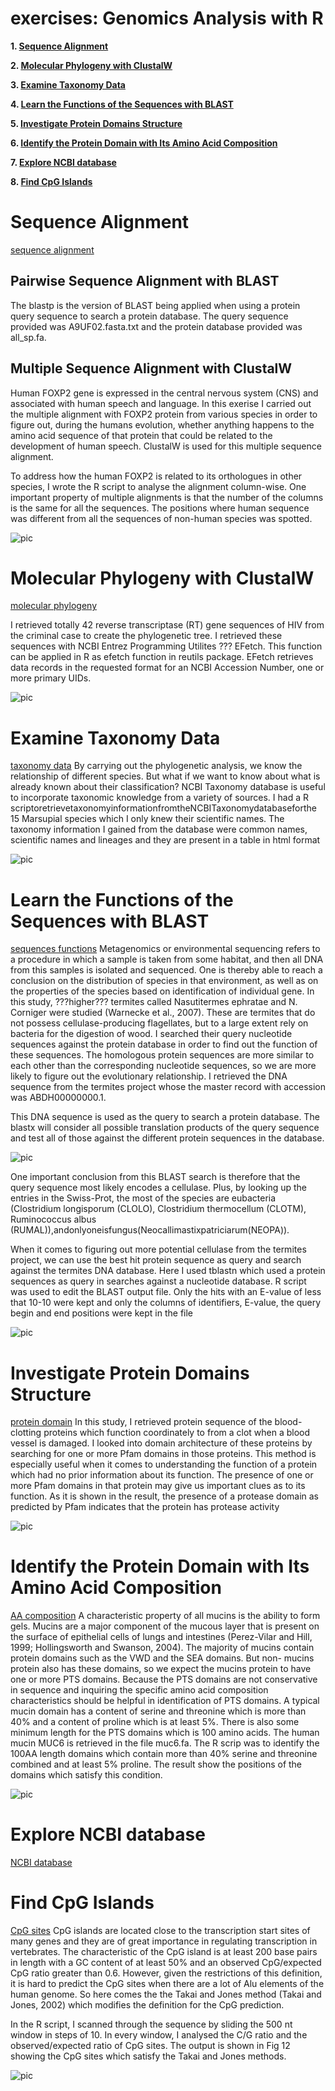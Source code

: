 # exercises: Genomics Analysis with R

**1. [Sequence Alignment](#Sequence-Alignment)**

**2. [Molecular Phylogeny with ClustalW](#Molecular-Phylogeny-with-ClustalW)**

**3. [Examine Taxonomy Data](#Examine-Taxonomy-Data)**

**4. [Learn the Functions of the Sequences with BLAST](#Learn-the-Functions-of-the-Sequences-with-BLAST)**

**5. [Investigate Protein Domains Structure](#Investigate-Protein-Domains-Structure)**

**6. [Identify the Protein Domain with Its Amino Acid Composition](#Identify-the-Protein-Domain-with-Its-Amino-Acid-Composition)**

**7. [Explore NCBI database](#Explore-NCBI-database)**

**8. [Find CpG Islands](#Find-CpG-Islands)**

# Sequence Alignment 
[sequence alignment](https://github.com/leungman426/Genomics-analysis-in-R/blob/master/1_sequence_alignment.R)

## Pairwise Sequence Alignment with BLAST
The blastp is the version of BLAST being applied when using a protein query sequence to search a protein database. The query sequence provided was A9UF02.fasta.txt and the protein database provided was all_sp.fa. 

## Multiple Sequence Alignment with ClustalW
Human FOXP2 gene is expressed in the central nervous system (CNS) and associated with human speech and language. In this exerise I carried out the multiple alignment with FOXP2 protein from various species in order to figure out, during the humans evolution, whether anything happens to the amino acid sequence of that protein that could be related to the development of human speech. ClustalW is used for this multiple sequence alignment.

To address how the human FOXP2 is related to its orthologues in other species, I wrote the R script to analyse the alignment column-wise. One important property of multiple alignments is that the number of the columns is the same for all the sequences. The positions where human sequence was different from all the sequences of non-human species was spotted.

![pic](1.png)

# Molecular Phylogeny with ClustalW 
[molecular phylogeny](https://github.com/leungman426/Genomics-analysis-in-R/blob/master/2_phylogeny.R)

I retrieved totally 42 reverse transcriptase (RT) gene sequences of HIV from the criminal case to create the phylogenetic tree. I retrieved these sequences with NCBI Entrez Programming Utilites ??? EFetch. This function can be applied in R as efetch function in reutils package. EFetch retrieves data records in the requested format for an NCBI Accession Number, one or more primary UIDs.

![pic](2.png)


# Examine Taxonomy Data 
[taxonomy data](https://github.com/leungman426/Genomics-analysis-in-R/blob/master/3_taxonomy.R)
By carrying out the phylogenetic analysis, we know the relationship of different species. But what if we want to know about what is already known about their classification? NCBI Taxonomy database is useful to incorporate taxonomic knowledge from a variety of sources. I had a R scriptoretrievetaxonomyinformationfromtheNCBITaxonomydatabaseforthe 15 Marsupial species which I only knew their scientific names. The taxonomy information I gained from the database were common names, scientific names and lineages and they are present in a table in html format

![pic](3.png)

# Learn the Functions of the Sequences with BLAST 
[sequences functions](https://github.com/leungman426/Genomics-analysis-in-R/blob/master/4_seq_function.R)
Metagenomics or environmental sequencing refers to a procedure in which a sample is taken from some habitat, and then all DNA from this samples is isolated and sequenced. One is thereby able to reach a conclusion on the distribution of species in that environment, as well as on the properties of the species based on identification of individual gene. In this study, ???higher??? termites called Nasutitermes ephratae and N. Corniger were studied (Warnecke et al., 2007). These are termites that do not possess cellulase-producing flagellates, but to a large extent rely on bacteria for the digestion of wood. I searched their query nucleotide sequences against the protein database in order to find out the function of these sequences. The homologous protein sequences are more similar to each other than the corresponding nucleotide sequences, so we are more likely to figure out the evolutionary relationship. I retrieved the DNA sequence from the termites project whose the master record with accession was ABDH00000000.1.

This DNA sequence is used as the query to search a protein database. The blastx will consider all possible translation products of the query sequence and test all of those against the different protein sequences in the database. 

![pic](4.1.png)

One important conclusion from this BLAST search is therefore that the query sequence most likely encodes a cellulase. Plus, by looking up the entries in the Swiss-Prot, the most of the species are eubacteria (Clostridium longisporum (CLOLO), Clostridium thermocellum (CLOTM), Ruminococcus albus (RUMAL)),andonlyoneisfungus(Neocallimastixpatriciarum(NEOPA)).

When it comes to figuring out more potential cellulase from the termites project, we can use the best hit protein sequence as query and search against the termites DNA database. Here I used tblastn which used a protein sequences as query in searches against a nucleotide database. R script was used to edit the BLAST output file. Only the hits with an E-value of less that 10-10 were kept and only the columns of identifiers, E-value, the query begin and end positions were kept in the file

![pic](4.2.png)

# Investigate Protein Domains Structure 
[protein domain](https://github.com/leungman426/Genomics-analysis-in-R/blob/master/5_protein_domain.R)
In this study, I retrieved protein sequence of the blood-clotting proteins which function coordinately
to from a clot when a blood vessel is damaged. I looked into domain architecture of these proteins
by searching for one or more Pfam domains in those proteins. This method is especially useful when it comes to understanding the function of a protein which had no prior information about its function. The presence of one or more Pfam domains in that protein may give us important clues as to its function. As it is shown in the result, the presence of a protease domain as predicted by Pfam indicates that the protein has protease activity

![pic](5.png)

# Identify the Protein Domain with Its Amino Acid Composition 
[AA composition](https://github.com/leungman426/Genomics-analysis-in-R/blob/master/6_protein_AA.R)
A characteristic property of all mucins is the ability to form gels. Mucins are a major component of the mucous layer that is present on the surface of epithelial cells of lungs and intestines (Perez-Vilar and Hill, 1999; Hollingsworth and Swanson, 2004). The majority of mucins contain protein domains such as the VWD and the SEA domains. But non- mucins protein also has these domains, so we expect the mucins protein to have one or more PTS domains. Because the PTS domains are not conservative in sequence and inquiring the specific amino acid composition characteristics should be helpful in identification of PTS domains. A typical mucin domain has a content of serine and threonine which is more than 40% and a content of proline which is at least 5%. There is also some minimum length for the PTS domains which is 100 amino acids. The human mucin MUC6 is retrieved in the file muc6.fa. The R scrip was to identify the 100AA length domains which contain more than 40% serine and threonine combined and at least 5% proline. The result show the positions of the domains which satisfy this condition. 

![pic](6.png)

# Explore NCBI database 
[NCBI database](https://github.com/leungman426/Genomics-analysis-in-R/blob/master/7_NCBI_db.R)

# Find CpG Islands 
[CpG sites](https://github.com/leungman426/Genomics-analysis-in-R/blob/master/8_find_CpG.R)
CpG islands are located close to the transcription start sites of many genes and they are of great importance in regulating transcription in vertebrates. The characteristic of the CpG island is at least 200 base pairs in length with a GC content of at least 50% and an observed CpG/expected CpG ratio greater than 0.6. However, given the restrictions of this definition, it is hard to predict the CpG sites when there are a lot of Alu elements of the human genome. So here comes the the Takai and Jones method (Takai and Jones, 2002) which modifies the definition for the CpG prediction.

In the R script, I scanned through the sequence by sliding the 500 nt window in steps of 10. In every window, I analysed the C/G ratio and the observed/expected ratio of CpG sites. The output is shown in Fig 12 showing the CpG sites which satisfy the Takai and Jones methods.

![pic](8.png)











